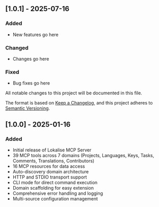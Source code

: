 ## [1.0.1] - 2025-07-16

### Added
- New features go here

### Changed
- Changes go here

### Fixed
- Bug fixes go here


All notable changes to this project will be documented in this file.

The format is based on [Keep a Changelog](https://keepachangelog.com/en/1.0.0/),
and this project adheres to [Semantic Versioning](https://semver.org/spec/v2.0.0.html).

## [1.0.0] - 2025-01-16

### Added
- Initial release of Lokalise MCP Server
- 39 MCP tools across 7 domains (Projects, Languages, Keys, Tasks, Comments, Translations, Contributors)
- 16 MCP resources for data access
- Auto-discovery domain architecture
- HTTP and STDIO transport support
- CLI mode for direct command execution
- Domain scaffolding for easy extension
- Comprehensive error handling and logging
- Multi-source configuration management